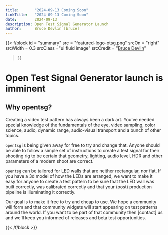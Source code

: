 ```yaml
---
title:       "2024-09-13 Coming Soon"
linkTitle:   "2024-09-13 Coming Soon"
date:        2024-09-13
description: Open Test Signal Generator Launch
author:      Bruce Devlin [bruce]
---
```


{{< f/block
  id    = "summary"
  src   = "featured-logo-otsg.png"
  srcOn = "right"
  srcWidth = 0.3
  srcClass ="ui fluid image"
  srcCredit = "[Bruce Devlin](https://mrmxf.com)"
>}}
<!-- markdownlint-disable MD025 -->
# Open Test Signal Generator launch is imminent

## Why opentsg?

Creating a video test pattern has always been a dark art. You've needed special
knowledge of the fundamentals of the eye, video sampling, color science, audio,
dynamic range, audio-visual transport and a bunch of other topics.

`opentsg` is being given away for free to try and change that. Anyone should
be able to follow a simple set of instructions to create a test signal for their
shooting rig to be certain that geometry, lighting, audio level, HDR and other
parameters of a modern shoot are correct.

`opentsg` can be tailored for LED walls that are neither rectangular, nor flat.
If you have a 3d model of how the LEDs are arranged, we want to make it easy for
anyone to create a test pattern to be sure that the LED wall was built
correctly, was calibrated correctly and that your (post) production pipeline is
illuminating it correctly.

Our goal is to make it free to try and cheap to use. We hope a community will
form and that community widgets will start appearing on test patterns around the
world. If you want to be part of that community then [contact] us and we'll
keep you informed of releases and beta test opportunities.

{{< /f/block >}}
